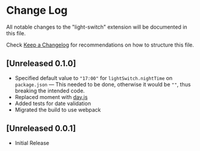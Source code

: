 # Change Log

All notable changes to the "light-switch" extension will be documented in this file.

Check [Keep a Changelog](http://keepachangelog.com/) for recommendations on how to structure this file.

## [Unreleased 0.1.0]

- Specified default value to `"17:00"` for `lightSwitch.nightTime` on `package.json` — This needed to be done, otherwise it would be `""`, thus breaking the intended code.
- Replaced moment with [day.js](https://day.js.org/en/)
- Added tests for date validation
- Migrated the build to use webpack

## [Unreleased 0.0.1]

- Initial Release
